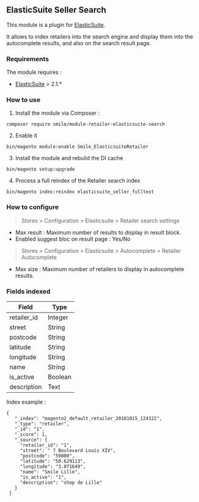 ## ElasticSuite Seller Search

This module is a plugin for [ElasticSuite](https://github.com/Smile-SA/elasticsuite).

It allows to index retailers into the search engine and display them into the autocomplete results, and also on the search result page.

### Requirements

The module requires :

- [ElasticSuite](https://github.com/Smile-SA/elasticsuite) > 2.1.*

### How to use

1. Install the module via Composer :

``` composer require smile/module-retailer-elasticsuite-search ```

2. Enable it

``` bin/magento module:enable Smile_ElasticsuiteRetailer ```

3. Install the module and rebuild the DI cache

``` bin/magento setup:upgrade ```

4. Process a full reindex of the Retailer search index

``` bin/magento index:reindex elasticsuite_seller_fulltext ```

### How to configure

> Stores > Configuration > Elasticsuite > Retailer search settings
* Max result : Maximum number of results to display in result block.
* Enabled suggest bloc on result page : Yes/No

> Stores > Configuration > Elasticsuite > Autocomplete > Retailer Autocomplete
* Max size : Maximum number of retailers to display in autocomplete results.

### Fields indexed

Field       | Type
------------|------------
retailer_id | Integer
street      | String
postcode    | String
latitude    | String
longitude   | String
name        | String
is_active   | Boolean
description | Text

Index example :
```
{
   "_index": "magento2_default_retailer_20181015_124322",
   "_type": "retailer",
   "_id": "1",
   "_score": 1,
   "_source": {
     "retailer_id": "1",
     "street": " 7 Boulevard Louis XIV",
     "postcode": "59800",
     "latitude": "50.629113",
     "longitude": "3.071649",
     "name": "Smile Lille",
     "is_active": "1",
     "description": "shop de Lille"
   }
 }
```

